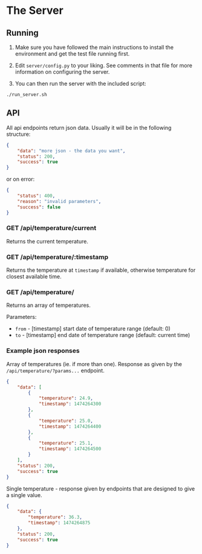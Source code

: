 # The Server

## Running

1. Make sure you have followed the main instructions to install the environment and get the test file running first.

2. Edit `server/config.py` to your liking. See comments in that file for more information on configuring the server.

3. You can then run the server with the included script:

```
./run_server.sh
```


## API

All api endpoints return json data. Usually it will be in the following structure:

```json
{
    "data": "more json - the data you want",
    "status": 200,
    "success": true
}
```

or on error:

```json
{
    "status": 400,
    "reason": "invalid parameters",
    "success": false
}
```

### GET /api/temperature/current

Returns the current temperature.

### GET /api/temperature/:timestamp

Returns the temperature at `timestamp` if available, otherwise temperature for closest available time.

### GET /api/temperature/

Returns an array of temperatures.

Parameters:

- `from` - [timestamp] start date of temperature range (default: 0)
- `to` - [timestamp] end date of temperature range (default: current time)

### Example json responses

Array of temperatures (ie. if more than one). Response as given by the `/api/temperature/?params...` endpoint.

```json
{
    "data": [
        {
            "temperature": 24.9,
            "timestamp": 1474264300
        },
        {
            "temperature": 25.0,
            "timestamp": 1474264400
        },
        {
            "temperature": 25.1,
            "timestamp": 1474264500
        }
    ],
    "status": 200,
    "success": true
}
```

Single temperature - response given by endpoints that are designed to give a single value.

```json
{
    "data": {
        "temperature": 36.3,
        "timestamp": 1474264875
    },
    "status": 200,
    "success": true
}
```
